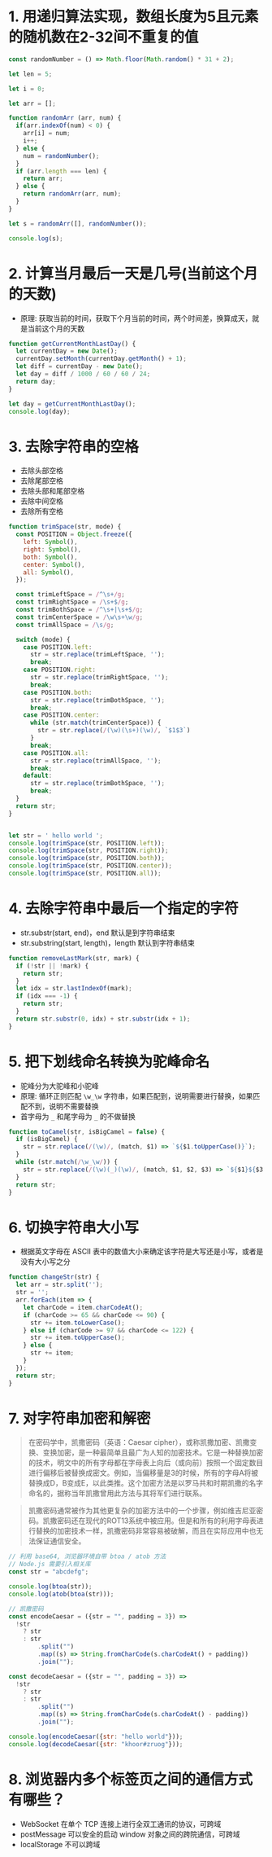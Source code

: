 # 1. 用递归算法实现，数组长度为5且元素的随机数在2-32间不重复的值

```javascript
const randomNumber = () => Math.floor(Math.random() * 31 + 2);

let len = 5;

let i = 0;

let arr = [];

function randomArr (arr, num) {
  if(arr.indexOf(num) < 0) {
    arr[i] = num;
    i++;
  } else {
    num = randomNumber();
  }
  if (arr.length === len) {
    return arr;
  } else {
    return randomArr(arr, num);
  }
}

let s = randomArr([], randomNumber());

console.log(s);
```

# 2. 计算当月最后一天是几号(当前这个月的天数)
+ 原理: 获取当前的时间，获取下个月当前的时间，两个时间差，换算成天，就是当前这个月的天数

```javascript
function getCurrentMonthLastDay() {
  let currentDay = new Date();
  currentDay.setMonth(currentDay.getMonth() + 1);
  let diff = currentDay - new Date();
  let day = diff / 1000 / 60 / 60 / 24;
  return day;
}

let day = getCurrentMonthLastDay();
console.log(day);
```

# 3. 去除字符串的空格
+ 去除头部空格
+ 去除尾部空格
+ 去除头部和尾部空格
+ 去除中间空格
+ 去除所有空格

```javascript
function trimSpace(str, mode) {
  const POSITION = Object.freeze({
    left: Symbol(),
    right: Symbol(),
    both: Symbol(),
    center: Symbol(),
    all: Symbol(),
  });

  const trimLeftSpace = /^\s+/g;
  const trimRightSpace = /\s+$/g;
  const trimBothSpace = /^\s+|\s+$/g;
  const trimCenterSpace = /\w\s+\w/g;
  const trimAllSpace = /\s/g;

  switch (mode) {
    case POSITION.left:
      str = str.replace(trimLeftSpace, '');
      break;
    case POSITION.right:
      str = str.replace(trimRightSpace, '');
      break;
    case POSITION.both:
      str = str.replace(trimBothSpace, '');
      break;
    case POSITION.center:
      while (str.match(trimCenterSpace)) {
        str = str.replace(/(\w)(\s+)(\w)/, `$1$3`)
      }
      break;
    case POSITION.all:
      str = str.replace(trimAllSpace, '');
      break;
    default:
      str = str.replace(trimBothSpace, '');
      break;
  }
  return str;
}


let str = ' hello world ';
console.log(trimSpace(str, POSITION.left));
console.log(trimSpace(str, POSITION.right));
console.log(trimSpace(str, POSITION.both));
console.log(trimSpace(str, POSITION.center));
console.log(trimSpace(str, POSITION.all));
```

# 4. 去除字符串中最后一个指定的字符
+ str.substr(start, end)，end 默认是到字符串结束
+ str.substring(start, length)，length 默认到字符串结束

```javascript
function removeLastMark(str, mark) {
  if (!str || !mark) {
    return str;
  }
  let idx = str.lastIndexOf(mark);
  if (idx === -1) {
    return str;
  }
  return str.substr(0, idx) + str.substr(idx + 1);
}
```

# 5. 把下划线命名转换为驼峰命名
+ 驼峰分为大驼峰和小驼峰
+ 原理: 循环正则匹配 `\w_\w` 字符串，如果匹配到，说明需要进行替换，如果匹配不到，说明不需要替换
+ 首字母为 `_` 和尾字母为 `_` 的不做替换

```javascript
function toCamel(str, isBigCamel = false) {
  if (isBigCamel) {
    str = str.replace(/(\w)/, (match, $1) => `${$1.toUpperCase()}`);
  }
  while (str.match(/\w_\w/)) {
    str = str.replace(/(\w)(_)(\w)/, (match, $1, $2, $3) => `${$1}${$3.toUpperCase()}`);
  }
  return str;
}
```

# 6. 切换字符串大小写
+ 根据英文字母在 ASCII 表中的数值大小来确定该字符是大写还是小写，或者是没有大小写之分

```javascript
function changeStr(str) {
  let arr = str.split('');
  str = '';
  arr.forEach(item => {
    let charCode = item.charCodeAt();
    if (charCode >= 65 && charCode <= 90) {
      str += item.toLowerCase();
    } else if (charCode >= 97 && charCode <= 122) {
      str += item.toUpperCase();
    } else {
      str += item;
    }
  });
  return str;
}
```

# 7. 对字符串加密和解密
> 在密码学中，凯撒密码（英语：Caesar cipher），或称凯撒加密、凯撒变换、变换加密，是一种最简单且最广为人知的加密技术。它是一种替换加密的技术，明文中的所有字母都在字母表上向后（或向前）按照一个固定数目进行偏移后被替换成密文。例如，当偏移量是3的时候，所有的字母A将被替换成D，B变成E，以此类推。这个加密方法是以罗马共和时期凯撒的名字命名的，据称当年凯撒曾用此方法与其将军们进行联系。

> 凯撒密码通常被作为其他更复杂的加密方法中的一个步骤，例如维吉尼亚密码。凯撒密码还在现代的ROT13系统中被应用。但是和所有的利用字母表进行替换的加密技术一样，凯撒密码非常容易被破解，而且在实际应用中也无法保证通信安全。


```javascript
// 利用 base64, 浏览器环境自带 btoa / atob 方法
// Node.js 需要引入相关库
const str = "abcdefg";

console.log(btoa(str));
console.log(atob(btoa(str)));

// 凯撒密码
const encodeCaesar = ({str = "", padding = 3}) =>
  !str
    ? str
    : str
        .split("")
        .map((s) => String.fromCharCode(s.charCodeAt() + padding))
        .join("");

const decodeCaesar = ({str = "", padding = 3}) =>
  !str
    ? str
    : str
        .split("")
        .map((s) => String.fromCharCode(s.charCodeAt() - padding))
        .join("");

console.log(encodeCaesar({str: "hello world"}));
console.log(decodeCaesar({str: "khoor#zruog"}));
```

# 8. 浏览器内多个标签页之间的通信方式有哪些？
+ WebSocket 在单个 TCP 连接上进行全双工通讯的协议，可跨域
+ postMessage 可以安全的启动 window 对象之间的跨院通信，可跨域
+ localStorage 不可以跨域











































































